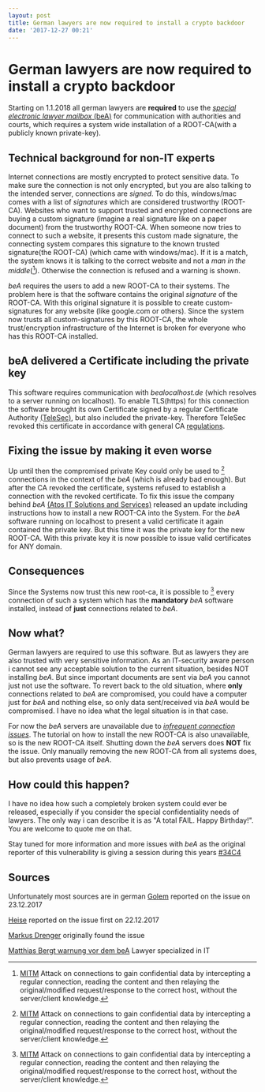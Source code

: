 ```yaml
---
layout: post
title: German lawyers are now required to install a crypto backdoor
date: '2017-12-27 00:21'
---
```


# German lawyers are now required to install a crypto backdoor
Starting on 1.1.2018 all german lawyers are **required** to use the [_special electronic lawyer mailbox_ (beA)][a0bf7d8b] for communication with authorities and courts, which requires a system wide installation of a ROOT-CA(with a publicly known private-key).

## Technical background for non-IT experts
Internet connections are mostly encrypted to protect sensitive data. To make sure the connection is not only encrypted, but you are also talking to the intended server, connections are _signed_. To do this, windows/mac comes with a list of _signatures_ which are considered trustworthy (ROOT-CA). Websites who want to support trusted and encrypted connections are buying a custom signature (imagine a real signature like on a paper document) from the trustworthy ROOT-CA. When someone now tries to connect to such a website, it presents this custom made signature, the connecting system compares this signature to the known trusted signature(the ROOT-CA) (which came with windows/mac). If it is a match, the system knows it is talking to the correct website and not a _man in the middle_([^MITM]). Otherwise the connection is refused and a warning is shown.

_beA_ requires the users to add a new ROOT-CA to their systems. The problem here is that the software contains the original _signature_ of the ROOT-CA. With this original signature it is possible to create custom-signatures for any website (like google.com or others). Since the system now trusts all custom-signatures by this ROOT-CA, the whole trust/encryption infrastructure of the Internet is broken for everyone who has this ROOT-CA installed.

## beA delivered a Certificate including the private key
This software requires communication with _bealocalhost.de_ (which resolves to a server running on localhost). To enable TLS(https) for this connection the software brought its own Certificate signed by a regular Certificate Authority [(TeleSec)](https://www.telesec.de/en/), but also included the private-key. Therefore TeleSec revoked this certificate in accordance with general CA [regulations](https://cabforum.org/baseline-requirements-documents/).

## Fixing the issue by making it even worse
Up until then the compromised private Key could only be used to [^MITM] connections in the context of the _beA_ (which is already bad enough). But after the CA revoked the certificate, systems refused to establish a connection with the revoked certificate. To fix this issue the company behind _beA_ [(Atos IT Solutions and Services)](https://atos.net/en/) released an update including instructions how to install a new ROOT-CA into the System. For the _beA_ software running on localhost to present a valid certificate it again contained the private key. But this time it was the private key for the new ROOT-CA. With this private key it is now possible to issue valid certificates for ANY domain.

## Consequences
Since the Systems now trust this new root-ca, it is possible to [^MITM] every connection of such a system which has the **mandatory** _beA_ software installed, instead of **just** connections related to _beA_.

## Now what?
German lawyers are required to use this software. But as lawyers they are also trusted with very sensitive information. As an IT-security aware person i cannot see any acceptable solution to the current situation, besides NOT installing _beA_. But since important documents are sent via _beA_ you cannot just not use the software. To revert back to the old situation, where **only** connections related to _beA_ are compromised, you could have a computer just for _beA_ and nothing else, so only data sent/received via _beA_ would be compromised. I have no idea what the legal situation is in that case.

For now the _beA_ servers are unavailable due to [_infrequent connection issues_](http://bea.brak.de/2017/12/22/wartungsarbeiten-am-bea/). The tutorial on how to install the new ROOT-CA is also unavailable, so is the new ROOT-CA itself. Shutting down the _beA_ servers does **NOT** fix the issue. Only manually removing the new ROOT-CA from all systems does, but also prevents usage of _beA_.

## How could this happen?
I have no idea how such a completely broken system could ever be released, especially if you consider the special confidentiality needs of lawyers. The only way i can describe it is as "A total FAIL. Happy Birthday!". You are welcome to quote me on that.

Stay tuned for more information and more issues with _beA_ as the original reporter of this vulnerability is giving a session during this years [#34C4](https://events.ccc.de/congress/2017/wiki/index.php/Session:BeA_-_das_neue_Anwaltspostfach)

## Sources
Unfortunately most sources are in german
[Golem](https://www.golem.de/news/bea-bundesrechtsanwaltskammer-verteilt-https-hintertuere-1712-131845.html) reported on the issue on 23.12.2017

[Heise](https://www.heise.de/newsticker/meldung/beA-Schwere-Panne-beim-besonderen-elektronischen-Anwaltspostfach-3927314.html) reported on the issue first on 22.12.2017

[Markus Drenger](https://twitter.com/reg_nerd) originally found the issue

[Matthias Bergt warnung vor dem beA](http://www.cr-online.de/blog/2017/12/23/warnung-vor-dem-besonderen-elektronischen-anwaltspostfach-bea/) Lawyer specialized in IT

[a0bf7d8b]: http://bea.brak.de/ "Das besondere elektronische Anwaltspostfach"
[^MITM]:  [MITM](https://de.wikipedia.org/wiki/Man-in-the-middle-Angriff) Attack on connections to gain confidential data by intercepting a regular connection, reading the content and then relaying the original/modified request/response to the correct host, without the server/client knowledge.
